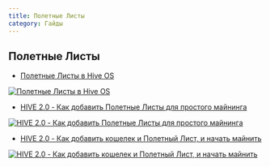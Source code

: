 ```yaml
---
title: Полетные Листы
category: Гайды
---
```


## Полетные Листы
- <a href="https://www.youtube.com/watch?v=4si1DDsID3s">Полетные Листы в Hive OS</a>

<a href="http://www.youtube.com/watch?feature=player_embedded&v=4si1DDsID3s
" target="_blank"><img src="http://img.youtube.com/vi/4si1DDsID3s/0.jpg"
alt="Полетные Листы в Hive OS"></a>

- <a href="https://www.youtube.com/watch?v=lHRRfa4YqyQ">HIVE 2.0 - Как добавить Полетные Листы для простого майнинга</a>

<a href="http://www.youtube.com/watch?feature=player_embedded&v=lHRRfa4YqyQ
" target="_blank"><img src="http://img.youtube.com/vi/lHRRfa4YqyQ/0.jpg"
alt="HIVE 2.0 - Как добавить Полетные Листы для простого майнинга"></a>

- <a href="https://www.youtube.com/watch?v=EX6CZ29zOkE">HIVE 2.0 - Как добавить кошелек и Полетный Лист, и начать майнить</a>

<a href="http://www.youtube.com/watch?feature=player_embedded&v=EX6CZ29zOkE
" target="_blank"><img src="http://img.youtube.com/vi/EX6CZ29zOkE/0.jpg"
alt="HIVE 2.0 - Как добавить кошелек и Полетный Лист, и начать майнить"></a>
